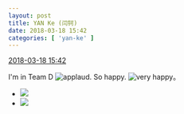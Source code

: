 ```yaml
---
layout: post
title: YAN Ke (闫钶)
date: 2018-03-18 15:42
categories: [ 'yan-ke' ]
---
```


<div class="weibo-info">
  <a href="https://weibo.com/6505423304/G7WUA0wr0">2018-03-18 15:42</a>
</div>

I'm in Team D ![applaud](https://img.t.sinajs.cn/t4/appstyle/expression/ext/normal/36/gza_org.gif). So happy. ![very happy](https://img.t.sinajs.cn/t4/appstyle/expression/ext/normal/58/mb_org.gif)。

<!-- more -->

<ul class="weibo-pic-list-1">
  <li class="weibo-pic">
    <a href="http://wx1.sinaimg.cn/mw690/0076g5Mkgy1fph0h32o0fj31sg2dsu10.jpg"><img src="http://wx1.sinaimg.cn/thumb150/0076g5Mkgy1fph0h32o0fj31sg2dsu10.jpg"/></a>
  </li>
  <li class="weibo-pic">
    <a href="http://wx4.sinaimg.cn/mw690/0076g5Mkgy1fph0h0ajycj31sg2dshdx.jpg"><img src="http://wx4.sinaimg.cn/thumb150/0076g5Mkgy1fph0h0ajycj31sg2dshdx.jpg"/></a>
  </li>
</ul>
